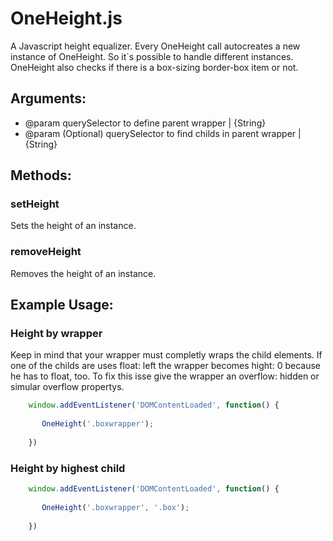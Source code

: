 OneHeight.js
============

A Javascript height equalizer. Every OneHeight call autocreates a new instance of OneHeight. So it`s possible to handle different instances. OneHeight also checks if there is a box-sizing border-box item or not.

## Arguments:

* @param querySelector to define parent wrapper | {String}
* @param (Optional) querySelector to find childs in parent wrapper | {String}

## Methods:

### setHeight
Sets the height of an instance.

### removeHeight
Removes the height of an instance.

## Example Usage:

### Height by wrapper

Keep in mind that your wrapper must completly wraps the child elements. If one of the childs are uses float: left the wrapper becomes hight: 0 because he has to float, too. To fix this isse give the wrapper an overflow: hidden or simular overflow propertys.

```javascript
	window.addEventListener('DOMContentLoaded', function() {
            
       OneHeight('.boxwrapper');
            
    })
```

### Height by highest child

```javascript
	window.addEventListener('DOMContentLoaded', function() {
            
       OneHeight('.boxwrapper', '.box');
            
    })
```
